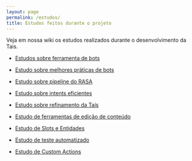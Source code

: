 ```yaml
---
layout: page
permalink: /estudos/
title: Estudos feitos durante o projeto
---
```


Veja em nossa wiki os estudos realizados durante o desenvolvimento da Tais.

* [Estudos sobre ferramenta de bots](https://github.com/lappis-unb/tais/wiki/Estudo-sobre-ferramentas-de-bots)

* [Estudo sobre melhores práticas de bots](https://github.com/lappis-unb/tais/wiki/Estudo-sobre-melhores-práticas-de-bots)

* [Estudo sobre pipeline do RASA](https://github.com/lappis-unb/tais/wiki/Estudo-sobre-pipeline-ML-Rasa)

* [Estudo sobre intents eficientes](https://github.com/lappis-unb/tais/wiki/Intents-Eficientes)

* [Estudo sobre refinamento da Taís
](https://github.com/lappis-unb/tais/wiki/Tais-Refinamento-v2.0)

* [Estudo de ferramentas de edição de conteúdo](https://github.com/lappis-unb/tais/wiki/estudo-de-ferramentas-de-gerenciamento-de-conteudo)

* [Estudo de Slots e Entidades](https://github.com/lappis-unb/tais/wiki/Uso-de-slots-e-entidades)

* [Estudo de teste automatizado](https://github.com/lappis-unb/tais/wiki/Testes-Automatizados)

* [Estudo de Custom Actions](https://github.com/lappis-unb/tais/wiki/Estudo-sobre-custom-actions)